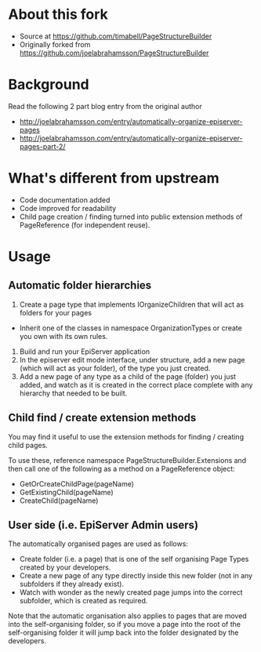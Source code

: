 # About this fork

* Source at https://github.com/timabell/PageStructureBuilder
* Originally forked from https://github.com/joelabrahamsson/PageStructureBuilder

# Background

Read the following 2 part blog entry from the original author

* http://joelabrahamsson.com/entry/automatically-organize-episerver-pages
* http://joelabrahamsson.com/entry/automatically-organize-episerver-pages-part-2/

# What's different from upstream

* Code documentation added
* Code improved for readability
* Child page creation / finding turned into public extension methods of PageReference (for independent reuse).

# Usage

## Automatic folder hierarchies

1. Create a page type that implements IOrganizeChildren that will act as folders for your pages
 * Inherit one of the classes in namespace OrganizationTypes or create you own with its own rules.
1. Build and run your EpiServer application
1. In the episerver edit mode interface, under structure, add a new page (which will act as your folder),
   of the type you just created.
1. Add a new page of any type as a child of the page (folder) you just added, and watch as it is created in
   the correct place complete with any hierarchy that needed to be built.

## Child find / create extension methods

You may find it useful to use the extension methods for finding / creating child pages.

To use these, reference namespace PageStructureBuilder.Extensions and then call one of the following as a method on a PageReference object:

* GetOrCreateChildPage(pageName)
* GetExistingChild(pageName)
* CreateChild(pageName)

## User side (i.e. EpiServer Admin users)

The automatically organised pages are used as follows:

* Create folder (i.e. a page) that is one of the self organising Page Types created by your developers.
* Create a new page of any type directly inside this new folder (not in any subfolders if they already exist).
* Watch with wonder as the newly created page jumps into the correct subfolder, which is created as required.

Note that the automatic organisation also applies to pages that are moved into the self-organising folder, so if you move a page into the root of the self-organising folder it will jump back into the folder designated by the developers.
